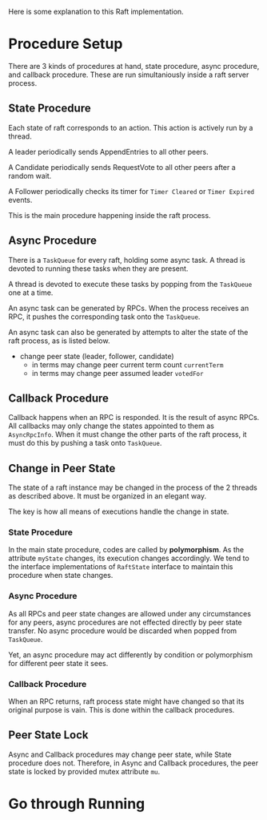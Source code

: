 Here is some explanation to this Raft implementation.

# Procedure Setup

There are 3 kinds of procedures at hand, state procedure, async procedure, and callback procedure. These are run simultaniously inside a raft server process.

## State Procedure

Each state of raft corresponds to an action. This action is actively run by a thread. 

A leader periodically sends AppendEntries to all other peers.

A Candidate periodically sends RequestVote to all other peers after a random wait.

A Follower periodically checks its timer for `Timer Cleared` or `Timer Expired` events.

This is the main procedure happening inside the raft process.

## Async Procedure

There is a `TaskQueue` for every raft, holding some async task. A thread is devoted to running these tasks when they are present.

A thread is devoted to execute these tasks by popping from the `TaskQueue` one at a time.

An async task can be generated by RPCs. When the process receives an RPC, it pushes the corresponding task onto the `TaskQueue`.

An async task can also be generated by attempts to alter the state of the raft process, as is listed below.

- change peer state (leader, follower, candidate)
    - in terms may change peer current term count `currentTerm`
    - in terms may change peer assumed leader `votedFor`

## Callback Procedure

Callback happens when an RPC is responded. It is the result of async RPCs. All callbacks may only change the states appointed to them as `AsyncRpcInfo`. When it must change the other parts of the raft process, it must do this by pushing a task onto `TaskQueue`.

## Change in Peer State

The state of a raft instance may be changed in the process of the 2 threads as described above. It must be organized in an elegant way.

The key is how all means of executions handle the change in state.

### State Procedure

In the main state procedure, codes are called by **polymorphism**. As the attribute `myState` changes, its execution changes accordingly. We tend to the interface implementations of `RaftState` interface to maintain this procedure when state changes.

### Async Procedure

As all RPCs and peer state changes are allowed under any circumstances for any peers, async procedures are not effected directly by peer state transfer. No async procedure would be discarded when popped from `TaskQueue`.

Yet, an async procedure may act differently by condition or polymorphism for different peer state it sees.

### Callback Procedure

When an RPC returns, raft process state might have changed so that its original purpose is vain. This is done within the callback procedures.

## Peer State Lock

Async and Callback procedures may change peer state, while State procedure does not. Therefore, in Async and Callback procedures, the peer state is locked by provided mutex attribute `mu`.

# Go through Running


